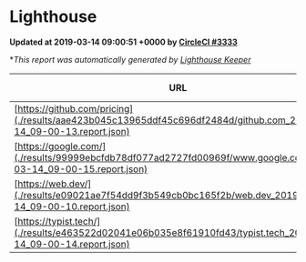 
# Lighthouse

**Updated at 2019-03-14 09:00:51 +0000 by [CircleCI #3333](https://circleci.com/gh/ItinerisLtd/lighthouse-keeper-example/3333)**

**This report was automatically generated by [Lighthouse Keeper](https://github.com/itinerisltd/lighthouse-keeper)*

| URL | Performance | Accessibility | Best Practices | SEO | PWA | Updated At |
| --- | --- | --- | --- | --- | --- | --- |
| [https://github.com/pricing](./results/aae423b045c13965ddf45c696df2484d/github.com_2019-03-14_09-00-13.report.json) | 0.8 | 0.89 | 0.93 | 0.9 | 0.58 | 2019-03-14T09:00:13.136Z |
| [https://google.com/](./results/99999ebcfdb78df077ad2727fd00969f/www.google.com_2019-03-14_09-00-15.report.json) | 0.94 | 0.71 | 0.93 | 0.82 | 0.58 | 2019-03-14T09:00:15.551Z |
| [https://web.dev/](./results/e09021ae7f54dd9f3b549cb0bc165f2b/web.dev_2019-03-14_09-00-10.report.json) | 0.95 | 0.93 | 1 | 0.87 | 1 | 2019-03-14T09:00:10.194Z |
| [https://typist.tech/](./results/e463522d02041e06b035e8f61910fd43/typist.tech_2019-03-14_09-00-14.report.json) | 1 |  |  |  |  | 2019-03-14T09:00:14.472Z |

